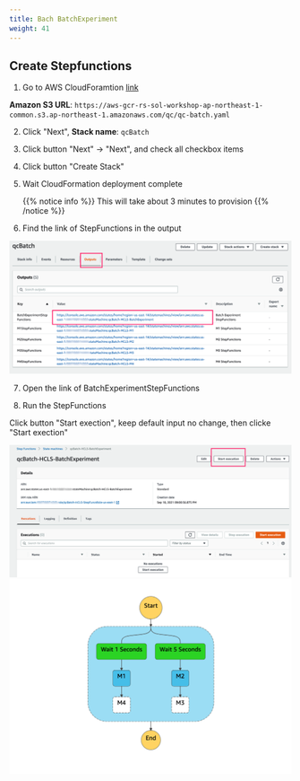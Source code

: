 ```yaml
---
title: Bach BatchExperiment
weight: 41
---
```


## Create Stepfunctions

1. Go to AWS CloudForamtion [link](https://console.aws.amazon.com/cloudformation/home?region=us-east-1#/stacks/create/template)

 **Amazon S3 URL**: `https://aws-gcr-rs-sol-workshop-ap-northeast-1-common.s3.ap-northeast-1.amazonaws.com/qc/qc-batch.yaml`



2. Click "Next",  **Stack name**: `qcBatch`



3. Click button "Next" -> "Next", and check all checkbox items


4. Click button "Create Stack"


5. Wait CloudFormation deployment complete
   
   {{% notice info %}}
   This will take about 3 minutes to provision
   {{% /notice %}} 

6. Find the link of StepFunctions in the output

 ![CloudForamtion Output](/images/qc-batch-stepfunc-links.png)

7. Open the link of BatchExperimentStepFunctions


8. Run the StepFunctions
  
  Click button "Start exection", keep default input no change, then clicke "Start exection"

 ![Run batchstepfuncs](/images/qc-batch-run-stepfunc.png)
 ![batchstepfuncs execution ](/images/qc-batch-exec-stepfunc.png)

